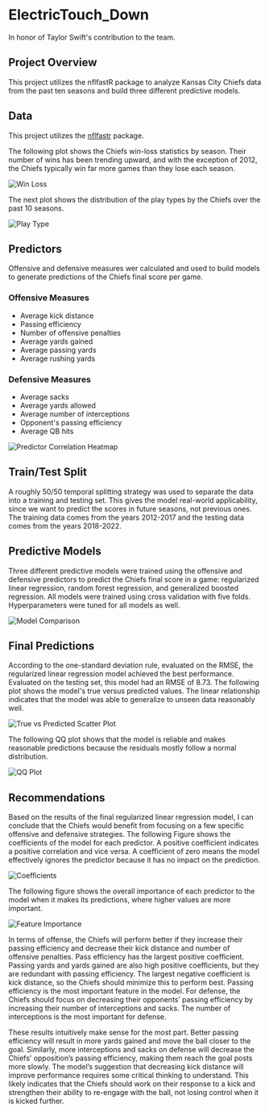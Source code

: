 # ElectricTouch_Down
In honor of Taylor Swift's contribution to the team.

## Project Overview
This project utilizes the nflfastR package to analyze Kansas City Chiefs data from the past ten seasons and build three different predictive models.

## Data
This project utilizes the [nflfastr](https://www.nflfastr.com/) package.

The following plot shows the Chiefs win-loss statistics by season. Their number of wins has been trending upward, and with the exception of 2012, the Chiefs typically win far more games than they lose each season.

![Win Loss](plots/win_loss_by_season.png)

The next plot shows the distribution of the play types by the Chiefs over the past 10 seasons.

![Play Type](plots/play_type_hist.png)

## Predictors
Offensive and defensive measures wer calculated and used to build models to generate predictions of the Chiefs final score per game.

### Offensive Measures
* Average kick distance
* Passing efficiency
* Number of offensive penalties
* Average yards gained
* Average passing yards
* Average rushing yards

### Defensive Measures
* Average sacks
* Average yards allowed
* Average number of interceptions
* Opponent's passing efficiency
* Average QB hits

![Predictor Correlation Heatmap](plots/all_corr.png)

## Train/Test Split
A roughly 50/50 temporal splitting strategy was used to separate the data into a training and testing set. This gives the model real-world applicability, since we want to predict the scores in future seasons, not previous ones. The training data comes from the years 2012-2017 and the testing data comes from the years 2018-2022.

## Predictive Models
Three different predictive models were trained using the offensive and defensive predictors to predict the Chiefs final score in a game: regularized linear regression, random forest regression, and generalized boosted regression. All models were trained using cross validation with five folds. Hyperparameters were tuned for all models as well.

![Model Comparison](plots/flex_table.png)

## Final Predictions
According to the one-standard deviation rule, evaluated on the RMSE, the regularized linear regression model achieved the best performance. Evaluated on the testing set, this model had an RMSE of 8.73. The following plot shows the model's true versus predicted values. The linear relationship indicates that the model was able to generalize to unseen data reasonably well.

![True vs Predicted Scatter Plot](plots/glmnet_predictvstrue.png)

The following QQ plot shows that the model is reliable and makes reasonable predictions because the residuals mostly follow a normal distribution.

![QQ Plot](plots/glmnet_qqplot.png)

## Recommendations
Based on the results of the final regularized linear regression model, I can conclude that the Chiefs would benefit from focusing on a few specific offensive and defensive strategies. The following Figure shows the coefficients of the model for each predictor. A positive coefficient indicates a positive correlation and vice versa. A coefficient of zero means the model effectively ignores the predictor because it has no impact on the prediction. 

![Coefficients](plots/coef_glmnet.png)

The following figure shows the overall importance of each predictor to the model when it makes its predictions, where higher values are more important.

![Feature Importance](plots/feat_import_glmnet.png)

In terms of offense, the Chiefs will perform better if they increase their passing efficiency and decrease their kick distance and number of offensive penalties. Pass efficiency has the largest positive coefficient. Passing yards and yards gained are also high positive coefficients, but they are redundant with passing efficiency. The largest negative coefficient is kick distance, so the Chiefs should minimize this to perform best. Passing efficiency is the most important feature in the model. For defense, the Chiefs should focus on decreasing their opponents’ passing efficiency by increasing their number of interceptions and sacks. The number of interceptions is the most important for defense. 
	
These results intuitively make sense for the most part. Better passing efficiency will result in more yards gained and move the ball closer to the goal. Similarly, more interceptions and sacks on defense will decrease the Chiefs’ opposition’s passing efficiency, making them reach the goal posts more slowly. The model’s suggestion that decreasing kick distance will improve performance requires some critical thinking to understand. This likely indicates that the Chiefs should work on their response to a kick and strengthen their ability to re-engage with the ball, not losing control when it is kicked further.
